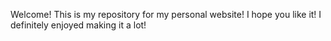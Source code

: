 Welcome! This is my repository for my personal website! I hope you like it! I definitely enjoyed making it a lot!
